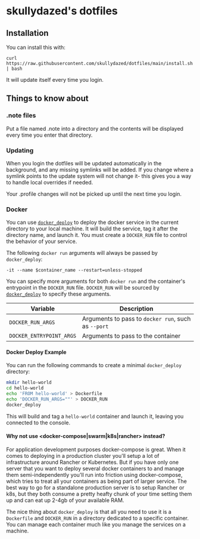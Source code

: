 # skullydazed's dotfiles

## Installation

You can install this with:

    curl https://raw.githubusercontent.com/skullydazed/dotfiles/main/install.sh | bash

It will update itself every time you login.

## Things to know about

### .note files

Put a file named .note into a directory and the contents will be displayed every time you enter that directory.

### Updating

When you login the dotfiles will be updated automatically in the background, and any missing symlinks will be added. If you change where a symlink points to the update system will not change it- this gives you a way to handle local overrides if needed.

Your .profile changes will not be picked up until the next time you login.

### Docker

You can use [`docker_deploy`](home/bin/docker_deploy) to deploy the docker service in the current directory to your local machine. It will build the service, tag it after the directory name, and launch it. You must create a `DOCKER_RUN` file to control the behavior of your service.

The following `docker run` arguments will always be passed by `docker_deploy`:

    -it --name $container_name --restart=unless-stopped

You can specify more arguments for both `docker run` and the container's entrypoint in the `DOCKER_RUN` file. `DOCKER_RUN` will be sourced by [`docker_deploy`](home/bin/docker_deploy) to specify these arguments.

| Variable | Description |
|----------|-------------|
| `DOCKER_RUN_ARGS` | Arguments to pass to `docker run`, such as `--port` |
| `DOCKER_ENTRYPOINT_ARGS` | Arguments to pass to the container |

#### Docker Deploy Example

You can run the following commands to create a minimal `docker_deploy` directory:

```bash
mkdir hello-world
cd hello-world
echo 'FROM hello-world' > Dockerfile
echo 'DOCKER_RUN_ARGS=""' > DOCKER_RUN 
docker_deploy
```

This will build and tag a `hello-world` container and launch it, leaving you connected to the console.

#### Why not use <docker-compose|swarm|k8s|rancher> instead?

For application development purposes docker-compose is great. When it comes to deploying in a production cluster you'll setup a lot of infrastructure around Rancher or Kubernetes. But if you have only one server that you want to deploy several docker containers to and manage them semi-independently you'll run into friction using docker-compose, which tries to treat all your containers as being part of larger service. The best way to go for a standalone production server is to setup Rancher or k8s, but they both consume a pretty heafty chunk of your time setting them up and can eat up 2-4gb of your available RAM.

The nice thing about `docker_deploy` is that all you need to use it is a `Dockerfile` and `DOCKER_RUN` in a directory dedicated to a specific container. You can manage each container much like you manage the services on a machine.
